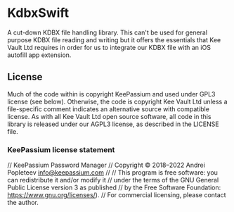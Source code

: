 # KdbxSwift

A cut-down KDBX file handling library. This can't be used for general purpose KDBX file reading and writing but it offers the essentials that Kee Vault Ltd requires in order for us to integrate our KDBX file with an iOS autofill app extension.

## License

Much of the code within is copyright KeePassium and used under GPL3 license (see below). Otherwise, the code is copyright Kee Vault Ltd unless a file-specific comment indicates an alternative source with compatible license. As with all Kee Vault Ltd open source software, all code in this library is released under our AGPL3 license, as described in the LICENSE file.


### KeePassium license statement

//  KeePassium Password Manager
//  Copyright © 2018–2022 Andrei Popleteev <info@keepassium.com>
// 
//  This program is free software: you can redistribute it and/or modify it
//  under the terms of the GNU General Public License version 3 as published
//  by the Free Software Foundation: https://www.gnu.org/licenses/).
//  For commercial licensing, please contact the author.

